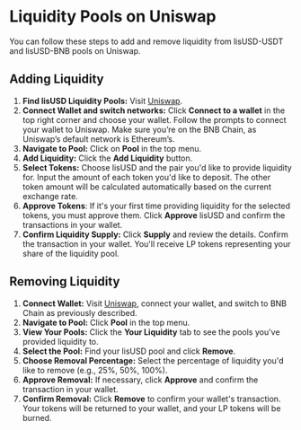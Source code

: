 # Liquidity Pools on Uniswap

You can follow these steps to add and remove liquidity from lisUSD-USDT and lisUSD-BNB pools on Uniswap.

## Adding Liquidity

1. **Find lisUSD Liquidity Pools:** Visit [Uniswap](https://uniswap.org/).
2. **Connect Wallet and switch networks:** Click **Connect to a wallet** in the top right corner and choose your wallet. Follow the prompts to connect your wallet to Uniswap. Make sure you’re on the BNB Chain, as Uniswap’s default network is Ethereum’s.
3. **Navigate to Pool:** Click on **Pool** in the top menu.
4. **Add Liquidity:** Click the **Add Liquidity** button.
5. **Select Tokens:** Choose lisUSD and the pair you'd like to provide liquidity for. Input the amount of each token you'd like to deposit. The other token amount will be calculated automatically based on the current exchange rate.
6. **Approve Tokens**: If it's your first time providing liquidity for the selected tokens, you must approve them. Click **Approve** lisUSD and confirm the transactions in your wallet.
7. **Confirm Liquidity Supply:** Click **Supply** and review the details. Confirm the transaction in your wallet. You'll receive LP tokens representing your share of the liquidity pool.

## Removing Liquidity

1. **Connect Wallet:** Visit [Uniswap](https://uniswap.org/), connect your wallet, and switch to BNB Chain as previously described.
2. **Navigate to Pool:** Click **Pool** in the top menu.
3. **View Your Pools:** Click the **Your Liquidity** tab to see the pools you've provided liquidity to.
4. **Select the Pool:** Find your lisUSD pool and click **Remove**.
5. **Choose Removal Percentage:** Select the percentage of liquidity you'd like to remove (e.g., 25%, 50%, 100%).
6. **Approve Removal:** If necessary, click **Approve** and confirm the transaction in your wallet.
7. **Confirm Removal:** Click **Remove** to confirm your wallet's transaction. Your tokens will be returned to your wallet, and your LP tokens will be burned.

